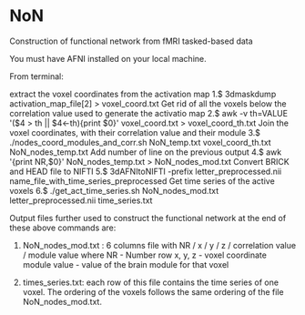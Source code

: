 # NoN
Construction of functional network from fMRI tasked-based data

You must have AFNI installed on your local machine.

From terminal:

extract the voxel coordinates from the activation map
1.$ 3dmaskdump activation_map_file[2] > voxel_coord.txt
Get rid of all the voxels below the correlation value used to generate the activatio map
2.$ awk -v th=VALUE '($4 > th || $4<-th){print $0}' voxel_coord.txt > voxel_coord_th.txt
Join the voxel coordinates, with their correlation value and their module
3.$ ./nodes_coord_modules_and_corr.sh NoN_temp.txt voxel_coord_th.txt NoN_nodes_temp.txt
Add number of line on the previous output
4.$ awk '{print NR,$0}' NoN_nodes_temp.txt > NoN_nodes_mod.txt
Convert BRICK and HEAD file to NIFTI
5.$ 3dAFNItoNIFTI -prefix letter_preprocessed.nii name_file_with_time_series_preprocessed
Get time series of the active voxels
6.$ ./get_act_time_series.sh NoN_nodes_mod.txt letter_preprocessed.nii time_series.txt

Output files further used to construct the functional network at the end of these above commands are:
1. NoN_nodes_mod.txt : 
6 columns file with NR / x / y / z / correlation value / module value
where NR - Number row
x, y, z - voxel coordinate
module value - value of the brain module for that voxel

2. times_series.txt: each row of this file contains the time series of one voxel. The ordering of the voxels follows the same ordering of the file NoN_nodes_mod.txt. 
